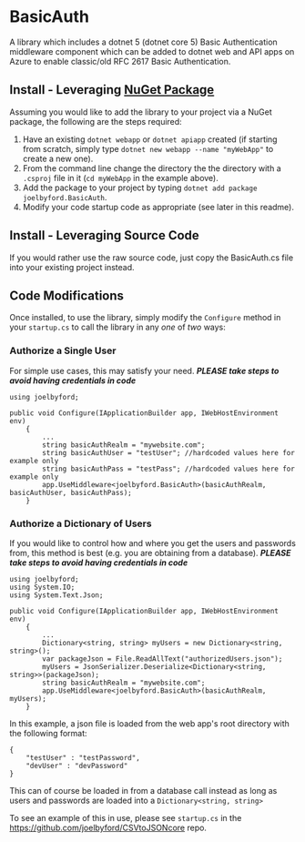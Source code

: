 # BasicAuth
A library which includes a dotnet 5 (dotnet core 5)  Basic Authentication middleware component which can be added to dotnet web and API apps on Azure to enable classic/old RFC 2617 Basic Authentication.  

## Install - Leveraging [NuGet Package](https://www.nuget.org/packages/joelbyford.BasicAuth/)
Assuming you would like to add the library to your project via a NuGet package, the following are the steps required:
1. Have an existing `dotnet webapp` or `dotnet apiapp` created (if starting from scratch, simply type `dotnet new webapp --name "myWebApp"` to create a new one).
2. From the command line change the directory the the directory with a `.csproj` file in it (`cd myWebApp` in the example above).
3. Add the package to your project by typing `dotnet add package joelbyford.BasicAuth`.
4. Modify your code startup code as appropriate (see later in this readme).

## Install - Leveraging Source Code
If you would rather use the raw source code, just copy the BasicAuth.cs file into your existing project instead.

## Code Modifications
Once installed, to use the library, simply modify the `Configure` method in your `startup.cs` to call the library in any *one* of *two* ways:

### Authorize a Single User
For simple use cases, this may satisfy your need.  ***PLEASE take steps to avoid having credentials in code***
```
using joelbyford;

public void Configure(IApplicationBuilder app, IWebHostEnvironment env)
    {
        ...
        string basicAuthRealm = "mywebsite.com";
        string basicAuthUser = "testUser"; //hardcoded values here for example only
        string basicAuthPass = "testPass"; //hardcoded values here for example only
        app.UseMiddleware<joelbyford.BasicAuth>(basicAuthRealm, basicAuthUser, basicAuthPass);
    }
```

### Authorize a Dictionary of Users
If you would like to control how and where you get the users and passwords from, this method is best (e.g. you are obtaining from a database). ***PLEASE take steps to avoid having credentials in code***
```
using joelbyford;
using System.IO;
using System.Text.Json;

public void Configure(IApplicationBuilder app, IWebHostEnvironment env)
    {
        ...
        Dictionary<string, string> myUsers = new Dictionary<string, string>();
        var packageJson = File.ReadAllText("authorizedUsers.json");
        myUsers = JsonSerializer.Deserialize<Dictionary<string, string>>(packageJson);
        string basicAuthRealm = "mywebsite.com";
        app.UseMiddleware<joelbyford.BasicAuth>(basicAuthRealm, myUsers);
    }
```
In this example, a json file is loaded from the web app's root directory with the following format:
```
{    
    "testUser" : "testPassword",
    "devUser" : "devPassword"
}
```
This can of course be loaded in from a database call instead as long as users and passwords are loaded into a `Dictionary<string, string>`

To see an example of this in use, please see `startup.cs` in the https://github.com/joelbyford/CSVtoJSONcore repo.
